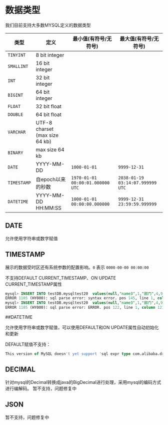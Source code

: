 # 数据类型
我们目前支持大多数MYSQL定义的数据类型

| 类型        | 定义 | 最小值(有符号/无符号) | 最大值(有符号/无符号) |
| ----------- |----------|-----------------------| --------------------- |
| `TINYINT`   | 8 bit integer         |               |              |
| `SMALLINT`  | 16 bit integer        |             |          |
| `INT` | 32 bit integer       |           |     |
| `BIGINT`       | 64 bit integer       |        |  |
| `FLOAT`    | 32 bit float        |  |  |
| `DOUBLE`    | 64 bit float        |  |  |
| `VARCHAR`    | UTF-8 charset (max size 64 kb)        |  |  |
| `BINARY`    | max size 64 kb       |  |  |
| `DATE`    | YYYY-MM-DD       | `1000-01-01` |  `9999-12-31`|
| `TIMESTAMP`    | 自epoch以来的秒数        | `1970-01-01 00:00:01.000000 UTC` | `2038-01-19 03:14:07.999999 UTC`|
| `DATETIME`    | YYYY-MM-DD HH:MM:SS        | `1000-01-01 00:00:00.000000` | `9999-12-31 23:59:59.999999`|



## DATE
允许使用字符串或数字赋值

## TIMESTAMP
展示的数据受时区还有系统参数的配置影响。`0` 表示 `0000-00-00 00:00:00` 

不支持DEFAULT CURRENT_TIMESTAMP、ON UPDATE CURRENT_TIMESTAMP属性
```sql
mysql> INSERT INTO testDB.mysqltest20  values(null,"name3",1,"部门",4,99,"特长","我的地址",1,2,10,5,0.34,9.01,'字符串','binary','7985877',DEFAULT CURRENT_TIMESTAMP);
ERROR 1105 (HY000): sql parse error: syntax error. pos 145, line 1, column 128, token IDENTIFIER CURRENT_TIMESTAMP
mysql> INSERT INTO testDB.mysqltest20  values(null,"name3",1,"部门",4,99,"特长","我的地址",1,2,10,5,0.34,9.01,'字符串','binary','7985877',ON UPDATE CURRENT_TIMESTAMP);
ERROR 1105 (HY000): sql parse error: ERROR. pos 122, line 1, column 121, token ON
```

##DATETIME

允许使用字符串或数字赋值，可以使用DEFAULT和ON UPDATE属性自动初始化和更新

DEFAULT赋值不支持：
```sql
This version of MySQL doesn't yet support 'sql expr type com.alibaba.druid.sql.ast.expr.SQLDefaultExpr'
```

## DECIMAL
针对mysql的Decimal转换成java的BigDecimal进行处理，采用mysql的编码方式进行编解码。
暂不支持，问题修复中

## JSON
暂不支持，问题修复中

